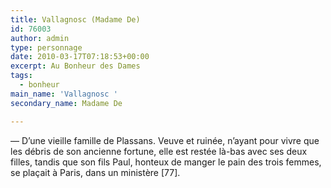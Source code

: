 ```yaml
---
title: Vallagnosc (Madame De)
id: 76003
author: admin
type: personnage
date: 2010-03-17T07:18:53+00:00
excerpt: Au Bonheur des Dames
tags:
  - bonheur
main_name: 'Vallagnosc '
secondary_name: Madame De

---
```

— D&rsquo;une vieille famille de Plassans. Veuve et ruinée, n&rsquo;ayant pour vivre que les débris de son ancienne fortune, elle est restée là-bas avec ses deux filles, tandis que son fils Paul, honteux de manger le pain des trois femmes, se plaçait à Paris, dans un ministère [77]. 